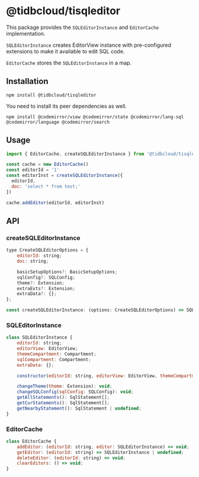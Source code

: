 # @tidbcloud/tisqleditor

This package provides the `SQLEditorInstance` and `EditorCache` implementation.

`SQLEditorInstance` creates EditorView instance with pre-configured extensions to make it available to edit SQL code.

`EditorCache` stores the `SQLEditorInstance` in a map.

## Installation

```shell
npm install @tidbcloud/tisqleditor
```

You need to install its peer dependencies as well.

```shell
npm install @codemirror/view @codemirror/state @codemirror/lang-sql @codemirror/language @codemirror/search
```

## Usage

```js
import { EditorCache, createSQLEditorInstance } from '@tidbcloud/tisqleditor'

const cache = new EditorCache()
const editorId = '1'
const editorInst = createSQLEditorInstance({
  editorId,
  doc: 'select * from test;'
})

cache.addEditor(editorId, editorInst)
```

## API

### createSQLEditorInstance

```js
type CreateSQLEditorOptions = {
    editorId: string;
    doc: string;

    basicSetupOptions?: BasicSetupOptions;
    sqlConfig?: SQLConfig;
    theme?: Extension;
    extraExts?: Extension;
    extraData?: {};
};

const createSQLEditorInstance: (options: CreateSQLEditorOptions) => SQLEditorInstance;
```

### SQLEditorInstance

```js
class SQLEditorInstance {
    editorId: string;
    editorView: EditorView;
    themeCompartment: Compartment;
    sqlCompartment: Compartment;
    extraData: {};

    constructor(editorId: string, editorView: EditorView, themeCompartment: Compartment, sqlCompartment: Compartment, extraData: {});

    changeTheme(theme: Extension): void;
    changeSQLConfig(sqlConfig: SQLConfig): void;
    getAllStatements(): SqlStatement[];
    getCurStatements(): SqlStatement[];
    getNearbyStatement(): SqlStatement | undefined;
}
```

### EditorCache

```js
class EditorCache {
    addEditor: (editorId: string, editor: SQLEditorInstance) => void;
    getEditor: (editorId: string) => SQLEditorInstance | undefined;
    deleteEditor: (editorId: string) => void;
    clearEditors: () => void;
}
```
